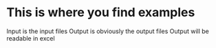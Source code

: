 # This is where you find examples
Input is the input files
Output is obviously the output files
Output will be readable in excel
